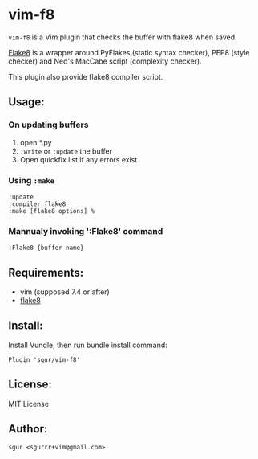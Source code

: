 vim-f8
===============

`vim-f8` is a Vim plugin that checks the buffer with flake8 when saved.

[Flake8](http://pypi.python.org/pypi/flake8/) is a wrapper around PyFlakes
(static syntax checker), PEP8 (style checker) and Ned's MacCabe script
(complexity checker).

This plugin also provide flake8 compiler script.

Usage:
------

### On updating buffers

1. open \*.py
2. `:write` or `:update` the buffer
3. Open quickfix list if any errors exist

### Using `:make`

~~~vim
:update
:compiler flake8
:make [flake8 options] %
~~~

### Mannualy invoking ':Flake8' command


~~~vim
:Flake8 {buffer name}
~~~

Requirements:
-------------

- vim (supposed 7.4 or after)
- [flake8](https://pypi.python.org/pypi/flake8)

Install:
--------

Install Vundle, then run bundle install command:

~~~vim
Plugin 'sgur/vim-f8'
~~~

License:
--------

MIT License

Author:
-------

`sgur <sgurrr+vim@gmail.com>`
